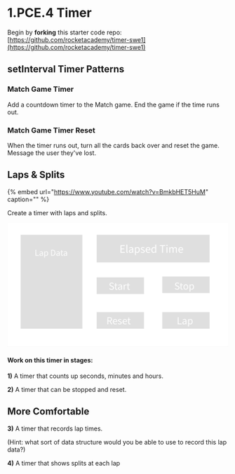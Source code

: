 # 1.PCE.4 Timer

Begin by **forking** this starter code repo: [https://github.com/rocketacademy/timer-swe1](https://github.com/rocketacademy/timer-swe1)

## setInterval Timer Patterns

### Match Game Timer

Add a countdown timer to the Match game. End the game if the time runs out.

### Match Game Timer Reset

When the timer runs out, turn all the cards back over and reset the game. Message the user they've lost.

## Laps & Splits

{% embed url="https://www.youtube.com/watch?v=BmkbHET5HuM" caption="" %}

Create a timer with laps and splits.

![](../../.gitbook/assets/project-3.png)

#### Work on this timer in stages:

**1\)** A timer that counts up seconds, minutes and hours.

**2\)** A timer that can be stopped and reset.

## More Comfortable

**3\)** A timer that records lap times.

\(Hint: what sort of data structure would you be able to use to record this lap data?\)

**4\)** A timer that shows splits at each lap

